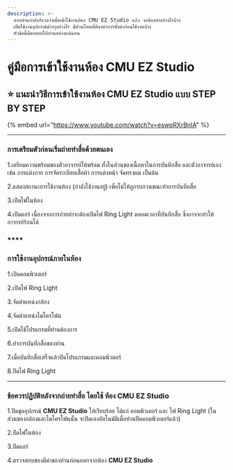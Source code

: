 ```yaml
---
description: >-
  หากท่านกำลังกังวลว่าเมื่อเข้าใช้งานห้อง CMU EZ Studio แล้ว จะต้องทำอย่างไรบ้าง
  เปิดใช้งานอุปกรณ์ต่างๆอย่างไร มีส่วนไหนที่ต้องทำการตั้งค่าก่อนใช้งานบ้าง
  หัวข้อนี้มีคำตอบให้ท่านอย่างแน่นอน
---
```


# คู่มือการเข้าใช้งานห้อง CMU EZ Studio

## :star: แนะนำวิธีการเข้าใช้งานห้อง CMU EZ Studio แบบ STEP BY STEP

{% embed url="https://www.youtube.com/watch?v=eswpRXrBnIA" %}

****

### **การเตรียมตัวก่อนเริ่มถ่ายทำสื่อด้วยตนเอง**&#x20;

1.เตรียมความพร้อมของตัวอาจารย์ให้พร้อม ทั้งในส่วนของเนื้อหาในการบันทึกสื่อ และตัวอาจารย์เอง เช่น การแต่งกาย การจัดระเบียบเสื้อผ้า การแต่งหน้า จัดทรงผม เป็นต้น

2.แสดงสถานะการใช้งานห้อง (กำลังใช้งานอยู่) เพื่อไม่ให้ถูกรบกวนขณะทำการบันทึกสื่อ&#x20;

3.เปิดไฟในห้อง&#x20;

4.เปิดแอร์ เนื่องจากการถ่ายทำจะต้องเปิดไฟ Ring Light ตลอดเวลาที่บันทึกสื่อ ซึ่งอาจจะทำให้อาจารย์ร้อนได้

### ****

### **การใช้งานอุปกรณ์ภายในห้อง**

1.เปิดคอมพิวเตอร์

2.เปิดไฟ Ring Light

3.จัดตำแหน่งกล้อง

4.จัดตำแหน่งไมโครโฟน

5.เปิดใช้โปรแกรมที่ท่านต้องการ

6.ทำการบันทึกสื่อของท่าน

7.เมื่อบันทึกสื่อเสร็จแล้วปิดโปรแกรมและคอมพิวตอร์

8.ปิดไฟ Ring Light

****

### **ข้อควรปฏิบัติหลังจากถ่ายทำสื่อ โดยใช้ ห้อง CMU EZ Studio**&#x20;

1.ปิดชุดอุปกรณ์ **CMU EZ Studio** ให้เรียบร้อย ได้แก่ คอมพิวเตอร์ และ ไฟ Ring Light (ในส่วนของกล้องและไมโครโฟนนั้น จะปิดเองอัตโนมัติเมื่อท่านปิดคอมพิวเตอร์แล้ว)

2.ปิดไฟในห้อง&#x20;

3.ปิดแอร์&#x20;

4.ตรวจสอบของมีค่าของท่านก่อนออกจากห้อง **CMU EZ Studio**&#x20;
